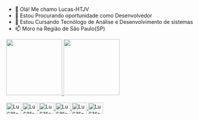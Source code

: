 - 👋 Olá! Me chamo Lucas-HTJV
- 👀 Estou Procurando oportunidade como Desenvolvedor
- 🌱 Estou Cursando Tecnólogo de Análise e Desenvolvimento de sistemas 
- 📫 Moro na Região de São Paulo(SP)
  
<div>
  <a href= "https://github.com/Lucas-HTJV">
  <img height="150cm" src="https://github-readme-stats.vercel.app/api?username=Lucas-HTJV&show_icons=true&theme=tokyonight"/>
  <img height="150cm" src="https://github-readme-stats.vercel.app/api/top-langs/?username=Lucas-HTJV&hide_progress=true&theme=tokyonight"/>
</div>

<div style="display: incline_block"><br>
  <img align="center"alt="Lucas-HTML" height="30" width="40"src="https://cdn.jsdelivr.net/gh/devicons/devicon@latest/icons/html5/html5-original.svg"/>
  <img align="center"alt="Lucas-CSS" height="30" width="40"src="https://cdn.jsdelivr.net/gh/devicons/devicon@latest/icons/css3/css3-original.svg"/>
  <img align="center"alt="Lucas-JV" height="30" width="40"src="https://cdn.jsdelivr.net/gh/devicons/devicon@latest/icons/javascript/javascript-original.svg"/>
  <img align="center"alt="Lucas-C++" height="30" width="40"src="https://cdn.jsdelivr.net/gh/devicons/devicon@latest/icons/cplusplus/cplusplus-original.svg"/>
  <img align="center"alt="Lucas-PYTHON" height="30" width="40"src="https://cdn.jsdelivr.net/gh/devicons/devicon@latest/icons/python/python-original.svg"/>
  <img align="center"alt="Lucas-SQL" height="30" width="40"src="https://cdn.jsdelivr.net/gh/devicons/devicon@latest/icons/microsoftsqlserver/microsoftsqlserver-original.svg"/>
</div>         
